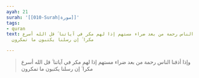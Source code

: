 ```yaml
---
ayah: 21
surah: '[[010-Surah|سورة]]'
tags:
- quran
text: وإذا أذقنا الناس رحمة من بعد ضراء مستهم إذا لهم مكر في آياتنا ۚ قل الله أسرع
  مكرا ۚ إن رسلنا يكتبون ما تمكرون

---
```

> وإذا أذقنا الناس رحمة من بعد ضراء مستهم إذا لهم مكر في آياتنا ۚ قل الله أسرع مكرا ۚ إن رسلنا يكتبون ما تمكرون
